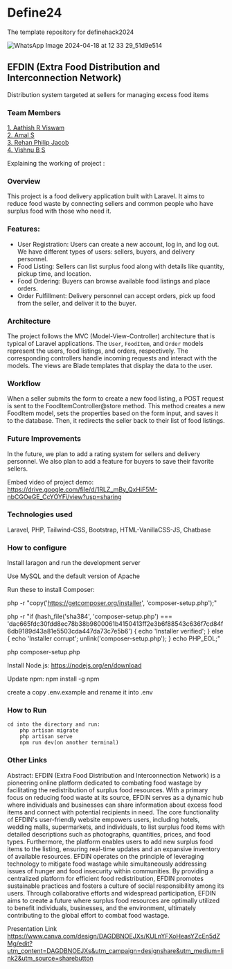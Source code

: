 # Define24

The template repository for definehack2024

![WhatsApp Image 2024-04-18 at 12 33 29_51d9e514](https://github.com/Definehack/Define24/assets/79042374/4d6c229a-5048-4ac9-bba6-c0e835e22097)

## EFDIN (Extra Food Distribution and Interconnection Network)

Distribution system targeted at sellers for managing excess food items

### Team Members

[1. Aathish R Viswam](https://github.com/Aathixh)  
[2. Amal S](https://github.com/RottenSpaceMan)  
[3. Rehan Philip Jacob](https://github.com/Rehanphilipjacob)  
[4. Vishnu B S](https://github.com/VandVi)

Explaining the working of project :

### Overview

This project is a food delivery application built with Laravel. It aims to reduce food waste by connecting sellers and common people who have surplus food with those who need it.

### Features:

-   User Registration: Users can create a new account, log in, and log out. We have different types of users: sellers, buyers, and delivery personnel.
-   Food Listing: Sellers can list surplus food along with details like quantity, pickup time, and location.
-   Food Ordering: Buyers can browse available food listings and place orders.
-   Order Fulfillment: Delivery personnel can accept orders, pick up food from the seller, and deliver it to the buyer.

### Architecture

The project follows the MVC (Model-View-Controller) architecture that is typical of Laravel applications. The `User`, `FoodItem`, and `Order` models represent the users, food listings, and orders, respectively. The corresponding controllers handle incoming requests and interact with the models. The views are Blade templates that display the data to the user.

### Workflow

When a seller submits the form to create a new food listing, a POST request is sent to the FoodItemController@store method. This method creates a new FoodItem model, sets the properties based on the form input, and saves it to the database. Then, it redirects the seller back to their list of food listings.

### Future Improvements

In the future, we plan to add a rating system for sellers and delivery personnel. We also plan to add a feature for buyers to save their favorite sellers.

Embed video of project demo:
https://drive.google.com/file/d/1RLZ_mBy_QxHiF5M-nbCGOeGE_CcYOYFi/view?usp=sharing

### Technologies used

Laravel,
PHP,
Tailwind-CSS,
Bootstrap,
HTML-VanillaCSS-JS,
Chatbase

### How to configure

Install laragon and run the development server

Use MySQL and the default version of Apache

Run these to install Composer:

php -r "copy('https://getcomposer.org/installer', 'composer-setup.php');"

php -r "if (hash_file('sha384', 'composer-setup.php') === 'dac665fdc30fdd8ec78b38b9800061b4150413ff2e3b6f88543c636f7cd84f6db9189d43a81e5503cda447da73c7e5b6') { echo 'Installer verified'; } else { echo 'Installer corrupt'; unlink('composer-setup.php'); } echo PHP_EOL;"

php composer-setup.php

Install Node.js: https://nodejs.org/en/download

Update npm: npm install -g npm

create a copy .env.example and rename it into .env

### How to Run

    cd into the directory and run:
        php artisan migrate
        php artisan serve
        npm run dev(on another terminal)

### Other Links

Abstract:
EFDIN (Extra Food Distribution and Interconnection Network) is a pioneering online platform dedicated to combating food wastage by facilitating the redistribution of surplus food resources. With a primary focus on reducing food waste at its source, EFDIN serves as a dynamic hub where individuals and businesses can share information about excess food items and connect with potential recipients in need.
The core functionality of EFDIN's user-friendly website empowers users, including hotels, wedding malls, supermarkets, and individuals, to list surplus food items with detailed descriptions such as photographs, quantities, prices, and food types. Furthermore, the platform enables users to add new surplus food items to the listing, ensuring real-time updates and an expansive inventory of available resources.
EFDIN operates on the principle of leveraging technology to mitigate food wastage while simultaneously addressing issues of hunger and food insecurity within communities. By providing a centralized platform for efficient food redistribution, EFDIN promotes sustainable practices and fosters a culture of social responsibility among its users. Through collaborative efforts and widespread participation, EFDIN aims to create a future where surplus food resources are optimally utilized to benefit individuals, businesses, and the environment, ultimately contributing to the global effort to combat food wastage.

Presentation Link https://www.canva.com/design/DAGDBNOEJXs/KULnYFXoHeasYZcEn5dZMg/edit?utm_content=DAGDBNOEJXs&utm_campaign=designshare&utm_medium=link2&utm_source=sharebutton
